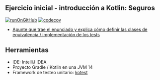
## Ejercicio inicial - introducción a Kotlin: Seguros

[![runOnGitHub](https://github.com/uqbar-project/eg-seguros-kotlin/actions/workflows/runOnGitHub.yml/badge.svg)](https://github.com/uqbar-project/eg-seguros-kotlin/actions/workflows/runOnGitHub.yml) [![codecov](https://codecov.io/gh/uqbar-project/eg-seguros-kotlin/branch/master/graph/badge.svg?token=E86YSKVYYW)](https://codecov.io/gh/uqbar-project/eg-seguros-kotlin)


- [Apunte que trae el enunciado y explica cómo definir las clases de equivalencia / implementación de los tests](http://wiki.uqbar.org/wiki/articles/testeo-unitario-avanzado.html)

## Herramientas

- IDE: IntelliJ IDEA
- Proyecto Gradle / Kotlin en una JVM 14
- Framework de testeo unitario: [kotest](http://kotest.io)

## 